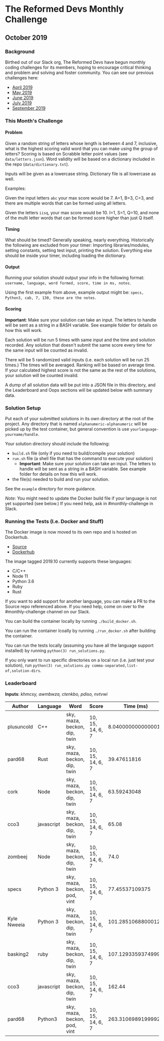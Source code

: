 # The Reformed Devs Monthly Challenge

## October 2019

### Background

Birthed out of our Slack org, The Reformed Devs have begun monthly coding challenges for its members, hoping to encourage critical thinking and problem and solving and foster community. You can see our previous challenges here:

* [April 2019](https://github.com/plusuncold/longest-word-test)
* [May 2019](https://github.com/plusuncold/rainfall-calc-challenge)
* [June 2019](https://github.com/ReformedDevs/challenge-2019-06)
* [July 2019](https://github.com/ReformedDevs/challenge-2019-07)
* [September 2019](https://github.com/ReformedDevs/challenge-2019-09)

### This Month's Challenge

#### Problem

Given a random string of letters whose length is between 4 and 7, inclusive, what is the highest scoring valid word that you can make using the group of letters? Scoring is based on Scrabble letter point values (see `data/letters.json`). Word validity will be based on a dictionary included in the repo (`data/dictionary.txt`).

Inputs will be given as a lowercase string. Dictionary file is all lowercase as well.

Examples:

Given the input letters `abc` your max score would be 7. A=1, B=3, C=3, and there are multiple words that can be formed using all letters.

Given the letters `iisq`, your max score would be 10. I=1, S=1, Q=10, and none of the multi letter words that can be formed score higher than just Q itself.

#### Timing

What should be timed? Generally speaking, nearly everything. Historically the following are excluded from your timer: Importing libraries/modules, setting constants, setting test input, printing the solution. Everything else should be inside your timer, including loading the dictionary.

#### Output

Running your solution should output your info in the following format: `username, language, word formed, score, time in ms, notes`.

Using the first example from above, example output might be: `specs, Python3, cab, 7, 130, these are the notes`.

#### Scoring

**Important**: Make sure your solution can take an input. The letters to handle will be sent as a string in a BASH variable. See example folder for details on how this will work.

Each solution will be run 5 times with same input and the time and solution recorded. Any solution that doesn't submit the same score every time for the same input will be counted as invalid.

There will be 5 randomized valid inputs (i.e. each solution will be run 25 times.) The times will be averaged. Ranking will be based on average time. If your calculated highest score is not the same as the rest of the solutions, your solution will be counted invalid.

A dump of all solution data will be put into a JSON file in this directory, and the Leaderboard and Oops sections will be updated below with summary data.

### Solution Setup

Put each of your submitted solutions in its own directory at the root of the project. Any directory that is named `alphanumeric-alphanumeric` will be picked up by the test container, but general convention is use `yourlanguage-yourname/handle`.

Your solution directory should include the following:

* `build.sh` file (only if you need to build/compile your solution)
* `run.sh` file (a shell file that has the command to execute your solution)
  * **Important**: Make sure your solution can take an input. The letters to handle will be sent as a string in a BASH variable. See example folder for details on how this will work.
* the file(s) needed to build and run your solution.

See the `example` directory for more guidance.

*Note*: You might need to update the Docker build file if your language is not yet supported (see below.) If you need help, ask in #monthly-challenge in Slack.

### Running the Tests (I.e. Docker and Stuff)

The Docker image is now moved to its own repo and is hosted on Dockerhub.

* [Source](https://github.com/ReformedDevs/challenge-docker)
* [Dockerhub](https://hub.docker.com/r/drewpearce/trd-challenge)

The image tagged 2019.10 currently supports these languages:

* C/C++
* Node 11
* Python 3.6
* Ruby
* Rust

If you want to add support for another language, you can make a PR to the Source repo referenced above. If you need help, come on over to the #monthly-challenge channel on our Slack.

You can build the container locally by running `./build_docker.sh`.

You can run the container lcoally by running `./run_docker.sh` after building the container.

You can run the tests locally (assuming you have all the language support installed) by running `python(3) run_solutions.py`.

If you only want to run specific directories on a local run (i.e. just test your solution), run `python(3) run_solutions.py comma-separated,list-of,solution-dirs`.

### Leaderboard

__Inputs__: _khmcsy, awmbwza, ctenkbo, pdiso, nvtvwi_

Author | Language | Word | Score | Time (ms) | Notes
--- | --- | --- | --- | --- | ---
plusuncold | C++ | sky, maza, beckon, dip, twin | 10, 15, 14, 6, 7 | 8.040000000000001 | 
pard68 | Rust | sky, maza, beckon, dip, twin | 10, 15, 14, 6, 7 | 39.47611816 | Decomposition
cork | Node | sky, maza, beckon, dip, twin | 10, 15, 14, 6, 7 | 63.59243048 | Put some FP and async on it
cco3 | javascript | sky, maza, beckon, dip, twin | 10, 15, 14, 6, 7 | 65.08 | sparse arrays
zombeej | Node | sky, maza, beckon, dip, twin | 10, 15, 14, 6, 7 | 74.0 | hoooo doggy
specs | Python 3 | sky, maza, beckon, pod, vint | 10, 15, 14, 6, 7 | 77.45537109375 | strolling down the yeet
Kyle Nweeia | Python 3 | sky, maza, beckon, dip, twin | 10, 15, 14, 6, 7 | 101.28510688000127 | 
basking2 | ruby | sky, maza, beckon, dip, twin | 10, 15, 14, 6, 7 | 107.12933593749999 | ARG: ["khmcsy"]
cco3 | javascript | sky, maza, beckon, dip, twin | 10, 15, 14, 6, 7 | 162.44 | obscure
pard68 | Python3 | sky, maza, beckon, pod, vint | 10, 15, 14, 6, 7 | 263.31069891999925 | gotta eat your yeeties!

